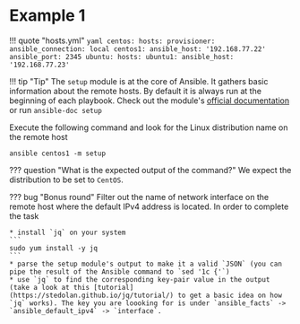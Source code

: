 # Example 1

!!! quote "hosts.yml"
    ```yaml
    centos:
      hosts:
        provisioner:
          ansible_connection: local
        centos1:
          ansible_host: '192.168.77.22'
          ansible_port: 2345
    ubuntu:
      hosts:
        ubuntu1:
          ansible_host: '192.168.77.23'
    ```

!!! tip "Tip"
    The `setup` module is at the core of Ansible. It gathers basic information about the remote hosts. By default it is always run at the beginning of each playbook. Check out the module's [official documentation](https://docs.ansible.com/ansible/latest/modules/setup_module.html) or run
    ```
    ansible-doc setup
    ```

Execute the following command and look for the Linux distribution name on the remote host
```
ansible centos1 -m setup
```

??? question "What is the expected output of the command?"
    We expect the distribution to be set to `CentOS`.

??? bug "Bonus round"
    Filter out the name of network interface on the remote host where the default IPv4 address is located. In order to complete the task

    * install `jq` on your system
    ```
    sudo yum install -y jq
    ```
    * parse the setup module's output to make it a valid `JSON` (you can pipe the result of the Ansible command to `sed '1c {'`)
    * use `jq` to find the corresponding key-pair value in the output (take a look at this [tutorial](https://stedolan.github.io/jq/tutorial/) to get a basic idea on how `jq` works). The key you are loooking for is under `ansible_facts` -> `ansible_default_ipv4` -> `interface`.

